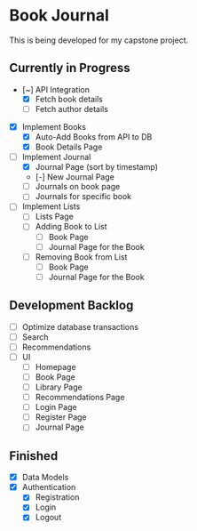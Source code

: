 # Book Journal

This is being developed for my capstone project.

## Currently in Progress

- [~] API Integration
  - [X] Fetch book details
  - [ ] Fetch author details
- [X] Implement Books
  - [X] Auto-Add Books from API to DB
  - [X] Book Details Page
- [ ] Implement Journal
  - [X] Journal Page (sort by timestamp)
  - [-] New Journal Page
  - [ ] Journals on book page
  - [ ] Journals for specific book
- [ ] Implement Lists
  - [ ] Lists Page
  - [ ] Adding Book to List
    - [ ] Book Page
    - [ ] Journal Page for the Book
  - [ ] Removing Book from List
    - [ ] Book Page
    - [ ] Journal Page for the Book

## Development Backlog

- [ ] Optimize database transactions
- [ ] Search
- [ ] Recommendations
- [ ] UI
  - [ ] Homepage
  - [ ] Book Page
  - [ ] Library Page
  - [ ] Recommendations Page
  - [ ] Login Page
  - [ ] Register Page
  - [ ] Journal Page

## Finished

- [X] Data Models
- [X] Authentication
  - [X] Registration
  - [X] Login
  - [X] Logout
